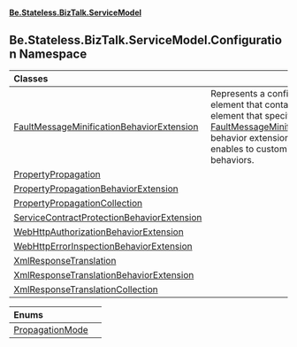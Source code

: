 #### [Be.Stateless.BizTalk.ServiceModel](README.md 'README')

## Be.Stateless.BizTalk.ServiceModel.Configuration Namespace

| Classes | |
| :--- | :--- |
| [FaultMessageMinificationBehaviorExtension](FaultMessageMinificationBehaviorExtension.md 'Be.Stateless.BizTalk.ServiceModel.Configuration.FaultMessageMinificationBehaviorExtension') | Represents a configuration element that contains the sub-element that specifies the [FaultMessageMinificationBehavior](FaultMessageMinificationBehavior.md 'Be.Stateless.BizTalk.ServiceModel.Description.FaultMessageMinificationBehavior') behavior extension, which enables to customize endpoint behaviors. |
| [PropertyPropagation](PropertyPropagation.md 'Be.Stateless.BizTalk.ServiceModel.Configuration.PropertyPropagation') | |
| [PropertyPropagationBehaviorExtension](PropertyPropagationBehaviorExtension.md 'Be.Stateless.BizTalk.ServiceModel.Configuration.PropertyPropagationBehaviorExtension') | |
| [PropertyPropagationCollection](PropertyPropagationCollection.md 'Be.Stateless.BizTalk.ServiceModel.Configuration.PropertyPropagationCollection') | |
| [ServiceContractProtectionBehaviorExtension](ServiceContractProtectionBehaviorExtension.md 'Be.Stateless.BizTalk.ServiceModel.Configuration.ServiceContractProtectionBehaviorExtension') | |
| [WebHttpAuthorizationBehaviorExtension](WebHttpAuthorizationBehaviorExtension.md 'Be.Stateless.BizTalk.ServiceModel.Configuration.WebHttpAuthorizationBehaviorExtension') | |
| [WebHttpErrorInspectionBehaviorExtension](WebHttpErrorInspectionBehaviorExtension.md 'Be.Stateless.BizTalk.ServiceModel.Configuration.WebHttpErrorInspectionBehaviorExtension') | |
| [XmlResponseTranslation](XmlResponseTranslation.md 'Be.Stateless.BizTalk.ServiceModel.Configuration.XmlResponseTranslation') | |
| [XmlResponseTranslationBehaviorExtension](XmlResponseTranslationBehaviorExtension.md 'Be.Stateless.BizTalk.ServiceModel.Configuration.XmlResponseTranslationBehaviorExtension') | |
| [XmlResponseTranslationCollection](XmlResponseTranslationCollection.md 'Be.Stateless.BizTalk.ServiceModel.Configuration.XmlResponseTranslationCollection') | |

| Enums | |
| :--- | :--- |
| [PropagationMode](PropagationMode.md 'Be.Stateless.BizTalk.ServiceModel.Configuration.PropagationMode') | |
